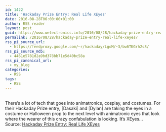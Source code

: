```yaml
---
id: 1422
title: 'Hackaday Prize Entry: Real Life XEyes'
date: 2016-08-28T06:00:00+01:00
author: RSS reader
layout: post
guid: https://www.uelectronics.info/2016/08/28/hackaday-prize-entry-real-life-xeyes/
permalink: /2016/08/28/hackaday-prize-entry-real-life-xeyes/
rss_pi_source_url:
  - https://feedproxy.google.com/~r/hackaday/LgoM/~3/bw6TKGrh2s8/
rss_pi_source_md5:
  - 4461e5781d2a9bd378bb71e5d40bc58a
rss_pi_canonical_url:
  - my_blog
categories:
  - RSS
tags:
  - RSS
---
```

&#013;  
There’s a lot of tech that goes into animatronics, cosplay, and costumes. For their Hackaday Prize entry, [Dasaki] and [Dylan] are taking the eyes in a costume or Halloween prop to the next level with animatronic eyes that look where the wearer of this crazy confabulation is looking. It’s XEyes…&#013;  
Source: <a href="https://feedproxy.google.com/~r/hackaday/LgoM/~3/bw6TKGrh2s8/" target="_blank">Hackaday Prize Entry: Real Life XEyes</a>